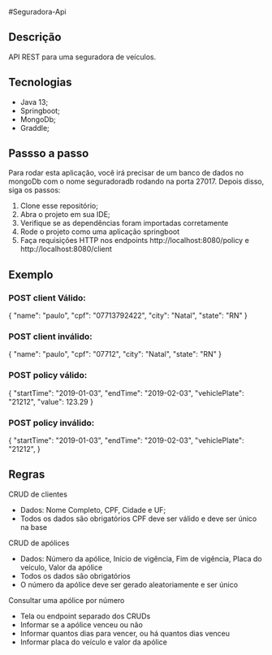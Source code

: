 #Seguradora-Api

## Descrição
API REST para uma seguradora de veículos.

## Tecnologias 
* Java 13;
* Springboot;
* MongoDb;
* Graddle;

## Passso a passo
Para rodar esta aplicação, você irá precisar de um banco de dados no mongoDb com o nome seguradoradb rodando na porta 27017. Depois disso, siga os passos:

1. Clone esse repositório;
2. Abra o projeto em sua IDE;
3. Verifique se as dependências foram importadas corretamente
4. Rode o projeto como uma aplicação springboot
5. Faça requisições HTTP nos endpoints http://localhost:8080/policy e http://localhost:8080/client

## Exemplo

### POST client Válido:
 {
 	"name": "paulo",
 	"cpf": "07713792422",
 	"city": "Natal",
 	"state": "RN"
 }
 
### POST client inválido:
{
	"name": "paulo",
	"cpf": "07712",
	"city": "Natal",
	"state": "RN"
}

### POST policy válido:

{
	"startTime": "2019-01-03",
	"endTime": "2019-02-03",
	"vehiclePlate": "21212",
	"value": 123.29
}

### POST policy inválido:

{
	"startTime": "2019-01-03",
	"endTime": "2019-02-03",
	"vehiclePlate": "21212",
}

## Regras

CRUD de clientes
- Dados: Nome Completo, CPF, Cidade e UF;
- Todos os dados são obrigatórios
CPF deve ser válido e deve ser único na base

CRUD de apólices
- Dados: Número da apólice, Início de vigência, Fim de vigência, Placa do veículo, Valor da apólice
- Todos os dados são obrigatórios
- O número da apólice deve ser gerado aleatoriamente e ser único

Consultar uma apólice por número
- Tela ou endpoint separado dos CRUDs
- Informar se a apólice venceu ou não
- Informar quantos dias para vencer, ou há quantos dias venceu
- Informar placa do veículo e valor da apólice